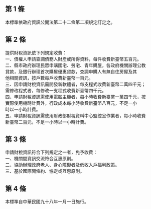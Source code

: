 第 1 條
-------
本標準依政府資訊公開法第二十二條第二項規定訂定之。

第 2 條
-------
提供財稅資訊依下列規定收費：  
一、債權人申請查調債務人財產或所得資料，每件收費新臺幣五百元。  
二、縣市政府辦理民眾申購國宅、勞宅、青年購屋，各政府機關辦理公教  
    貸款，及銀行辦理首次購屋優惠貸款，查調申購人有無自住房屋及其  
    他相關資訊，按戶數每戶收費新臺幣一百元。  
三、因申請財稅資訊需開發新軟體者，每支程式收費新臺幣二萬四千元；  
    需修改程式者，每修改一支程式收費新臺幣四千元。  
四、申請財稅資訊需使用電腦主機者，每小時收費新臺幣一萬四千元，按  
    實際使用機時計費外，行政成本每小時收費新臺幣八百元，不足一小  
    時以一小時計費。  
五、申請財稅資訊需使用財政部財稅資料中心監控室作業者，每小時收費  
    新臺幣二百元，不足一小時以一小時計費。

第 3 條
-------
申請財稅資訊符合下列規定之一者，免予收費：  
一、機關間資訊交流符合互惠原則。  
二、協助辦理政府老人、身心障礙者及低收入戶福利政策。  
三、基於國際間條約、協定或互惠原則。

第 4 條
-------
本標準自中華民國九十八年一月一日施行。

